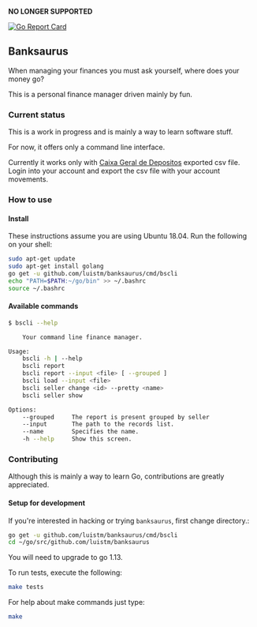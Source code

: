 **NO LONGER SUPPORTED**


[![Go Report Card](https://goreportcard.com/badge/github.com/luistm/banksaurus)](https://goreportcard.com/report/github.com/luistm/banksaurus)

## Banksaurus

When managing your finances you must ask yourself, where does your money go? 

This is a personal finance manager driven mainly by fun.

### Current status

This is a work in progress and is mainly a way to learn software stuff.

For now, it offers only a command line interface.

Currently it works only with [Caixa Geral de Depositos](https://www.cgd.pt) exported csv file. Login into your account and export the csv file with your account movements.

### How to use

#### Install

These instructions assume you are using Ubuntu 18.04. Run the following on your shell:

```bash
sudo apt-get update
sudo apt-get install golang
go get -u github.com/luistm/banksaurus/cmd/bscli
echo "PATH=$PATH:~/go/bin" >> ~/.bashrc
source ~/.bashrc
```

#### Available commands

```bash
$ bscli --help

    Your command line finance manager.

Usage:
	bscli -h | --help
	bscli report
	bscli report --input <file> [ --grouped ]
	bscli load --input <file>
	bscli seller change <id> --pretty <name>
	bscli seller show

Options:
	--grouped     The report is present grouped by seller
	--input       The path to the records list.
	--name        Specifies the name.
	-h --help     Show this screen.
```

### Contributing

Although this is mainly a way to learn Go, contributions are greatly appreciated.

#### Setup for development

If you're interested in hacking or trying `banksaurus`, first change directory.:

```bash
go get -u github.com/luistm/banksaurus/cmd/bscli
cd ~/go/src/github.com/luistm/banksaurus
```

You will need to upgrade to go 1.13.

To run tests, execute the following:

```bash
make tests
````

For help about make commands just type:

```bash
make
```


